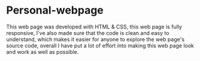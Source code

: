 # Personal-webpage
This web page was developed with HTML &amp; CSS, this web page is fully responsive, I've also made sure that the code is clean and easy to understand, which makes it easier for anyone to explore the web page's source code, overall I have put a lot of effort into making this web page look and work as well as possible.
